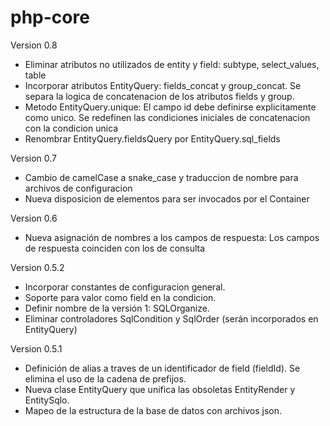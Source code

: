 # php-core

Version 0.8

* Eliminar atributos no utilizados de entity y field: subtype, select_values, table
* Incorporar atributos EntityQuery: fields_concat y group_concat. Se separa la logica de concatenacion de los atributos fields y group.
* Metodo EntityQuery.unique: El campo id debe definirse explicitamente como unico. Se redefinen las condiciones iniciales de concatenacion con la condicion unica
* Renombrar EntityQuery.fieldsQuery por EntityQuery.sql_fields

Version 0.7

* Cambio de camelCase a snake_case y traduccion de nombre para archivos de configuracion
* Nueva disposicion de elementos para ser invocados por el Container

Version 0.6

* Nueva asignación de nombres a los campos de respuesta: Los campos de respuesta coinciden con los de consulta

Version 0.5.2

* Incorporar constantes de configuracion general.
* Soporte para valor como field en la condicion.
* Definir nombre de la versión 1: SQLOrganize.
* Eliminar controladores SqlCondition y SqlOrder (serán incorporados en EntityQuery)


Version 0.5.1

* Definición de alias a traves de un identificador de field (fieldId). Se elimina el uso de la cadena de prefijos.
* Nueva clase EntityQuery que unifica las obsoletas EntityRender y EntitySqlo.
* Mapeo de la estructura de la base de datos con archivos json.
